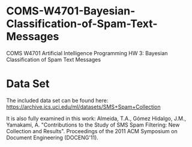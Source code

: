 # COMS-W4701-Bayesian-Classification-of-Spam-Text-Messages
COMS W4701 Artificial Intelligence Programming HW 3: Bayesian Classification of Spam Text Messages


# Data Set
The included data set can be found here:
https://archive.ics.uci.edu/ml/datasets/SMS+Spam+Collection

It is also fully examined in this work:
Almeida, T.A., Gómez Hidalgo, J.M., Yamakami, A. "Contributions to the Study of SMS Spam Filtering: New Collection and Results".  Proceedings of the 2011 ACM Symposium on Document Engineering (DOCENG'11).
